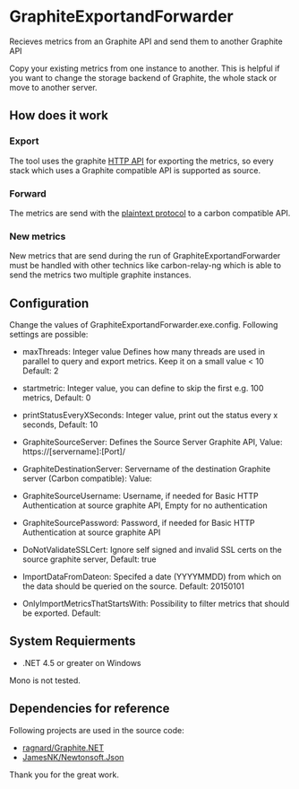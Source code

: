 # GraphiteExportandForwarder
Recieves metrics from an Graphite API and send them to another Graphite API

Copy your existing metrics from one instance to another. This is helpful if you want to change the storage backend of Graphite, the whole stack or move to another server.

## How does it work
### Export
The tool uses the graphite [HTTP API](https://graphite-api.readthedocs.io/en/latest/api.html) for exporting the metrics, so every stack which uses a Graphite compatible API is supported as source. 

### Forward
The metrics are send with the [plaintext protocol](https://graphite.readthedocs.io/en/latest/feeding-carbon.html#the-plaintext-protocol) to a carbon compatible API. 

### New metrics
New metrics that are send during the run of GraphiteExportandForwarder must be handled with other technics like carbon-relay-ng which is able to send the metrics two multiple graphite instances. 


## Configuration
Change the values of GraphiteExportandForwarder.exe.config. Following settings are possible:

- maxThreads: 
  Integer value
  Defines how many threads are used in parallel to query and export metrics. Keep it on a small value < 10
  Default: 2
  
- startmetric: Integer value, you can define to skip the first e.g. 100 metrics, Default: 0
- printStatusEveryXSeconds: Integer value, print out the status every x seconds, Default: 10
- GraphiteSourceServer: Defines the Source Server Graphite API, Value: https://[servername]:[Port]/
- GraphiteDestinationServer: Servername of the destination Graphite server (Carbon compatible): Value: <servername>
- GraphiteSourceUsername: Username, if needed for Basic HTTP Authentication at source graphite API, Empty for no authentication
- GraphiteSourcePassword: Password, if needed for Basic HTTP Authentication at source graphite API
- DoNotValidateSSLCert: Ignore self signed and invalid SSL certs on the source graphite server, Default: true
- ImportDataFromDateon: Specifed a date (YYYYMMDD) from which on the data should be queried on the source. Default: 20150101
- OnlyImportMetricsThatStartsWith: Possibility to filter metrics that should be exported. Default: <empty>


## System Requierments
- .NET 4.5 or greater on Windows

Mono is not tested.


## Dependencies for reference
Following projects are used in the source code:

- [ragnard/Graphite.NET](https://github.com/ragnard/Graphite.NET) 
- [JamesNK/Newtonsoft.Json](https://github.com/JamesNK/Newtonsoft.Json)

Thank you for the great work.
